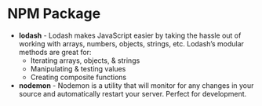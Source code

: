 # NPM Package
- **lodash** - Lodash makes JavaScript easier by taking the hassle out of working with arrays, numbers, objects, strings, etc. Lodash’s modular methods are great for:
  - Iterating arrays, objects, & strings
  - Manipulating & testing values
  - Creating composite functions
- **nodemon** - Nodemon is a utility that will monitor for any changes in your source and automatically restart your server. Perfect for development.
